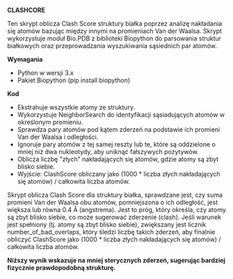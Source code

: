 **CLASHCORE**

Ten skrypt oblicza Clash Score struktury białka poprzez analizę nakładania się atomów bazując między innymi na promieniach Van der Waalsa. 
Skrypt wykorzystuje moduł Bio.PDB z biblioteki Biopython do parsowania struktur białkowych oraz przeprowadzania wyszukiwania sąsiednich par atomów.

**Wymagania** 
- Python w wersji 3.x
- Pakiet Biopython (pip install biopython)
    
**Kod**
- Ekstrahuje wszystkie atomy ze struktury.
- Wykorzystuje NeighborSearch do identyfikacji sąsiadujących atomów w określonym promieniu.
- Sprawdza pary atomów pod kątem zderzeń na podstawie ich promieni Van der Waalsa i odległości.
- Ignoruje pary atomów z tej samej reszty lub te, które są oddzielone o mniej niż dwa nukleotydy, aby uniknąć fałszywych pozytywów.
- Oblicza liczbę "złych" nakładających się atomów, gdzie atomy są zbyt blisko siebie.
- Wyjście: ClashScore obliczany jako (1000 * liczba złych nakładających się atomów) / całkowita liczba atomów.


Skrypt oblicza Clash Score dla struktury białka, sprawdzane jest, czy suma promieni Van der Waalsa obu atomów, 
pomniejszona o ich odległość, jest większa lub równa 0.4 Å (angstrema). Jest to próg, który określa, czy atomy są zbyt blisko siebie, co może sugerować zderzenie (clash).
Jeśli warunek jest spełniony (tj. atomy są zbyt blisko siebie), zwiększany jest licznik number_of_bad_overlaps, który śledzi liczbę takich zderzeń, aby finalnie obliczyć ClashScore jako
(1000 * liczba złych nakładających się atomów) / całkowita liczba atomów.

**Niższy wynik wskazuje na mniej sterycznych zderzeń, sugerując bardziej fizycznie prawdopodobną strukturę.**
